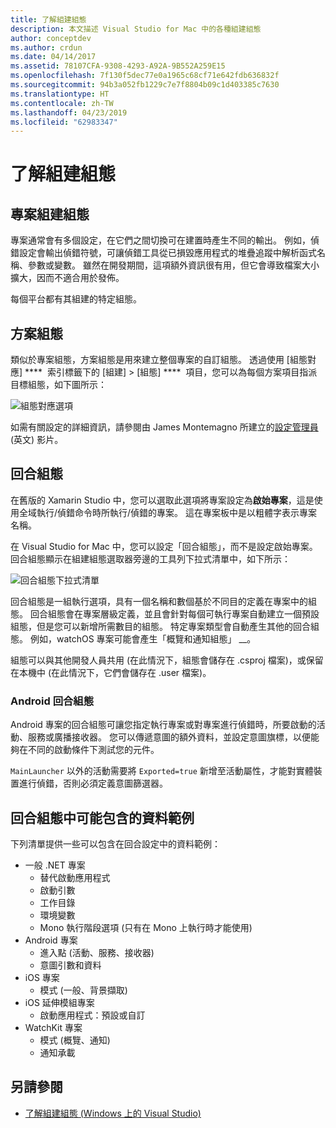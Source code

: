 ```yaml
---
title: 了解組建組態
description: 本文描述 Visual Studio for Mac 中的各種組建組態
author: conceptdev
ms.author: crdun
ms.date: 04/14/2017
ms.assetid: 78107CFA-9308-4293-A92A-9B552A259E15
ms.openlocfilehash: 7f130f5dec77e0a1965c68cf71e642fdb636832f
ms.sourcegitcommit: 94b3a052fb1229c7e7f8804b09c1d403385c7630
ms.translationtype: HT
ms.contentlocale: zh-TW
ms.lasthandoff: 04/23/2019
ms.locfileid: "62983347"
---
```

# <a name="understanding-build-configurations"></a>了解組建組態

## <a name="project-build-configurations"></a>專案組建組態

專案通常會有多個設定，在它們之間切換可在建置時產生不同的輸出。 例如，偵錯設定會輸出偵錯符號，可讓偵錯工具從已損毀應用程式的堆疊追蹤中解析函式名稱、參數或變數。 雖然在開發期間，這項額外資訊很有用，但它會導致檔案大小擴大，因而不適合用於發佈。

每個平台都有其組建的特定組態。

## <a name="solution-configurations"></a>方案組態

類似於專案組態，方案組態是用來建立整個專案的自訂組態。 透過使用 [組態對應] ****  索引標籤下的 [組建] > [組態] ****  項目，您可以為每個方案項目指派目標組態，如下圖所示：

![組態對應選項](media/projects-and-solutions-image3.png)

如需有關設定的詳細資訊，請參閱由 James Montemagno 所建立的[設定管理員](https://www.youtube.com/watch?v=tjSdkqYh5Vg) \(英文\) 影片。

## <a name="run-configuration"></a>回合組態

在舊版的 Xamarin Studio 中，您可以選取此選項將專案設定為**啟始專案**，這是使用全域執行/偵錯命令時所執行/偵錯的專案。 這在專案板中是以粗體字表示專案名稱。

在 Visual Studio for Mac 中，您可以設定「回合組態」，而不是設定啟始專案。 回合組態顯示在組建組態選取器旁邊的工具列下拉式清單中，如下所示：

![回合組態下拉式清單](media/projects-and-solutions-image8.png)

回合組態是一組執行選項，具有一個名稱和數個基於不同目的定義在專案中的組態。 回合組態會在專案層級定義，並且會針對每個可執行專案自動建立一個預設組態，但是您可以新增所需數目的組態。 特定專案類型會自動產生其他的回合組態。 例如，watchOS 專案可能會產生「概覽和通知組態」 __。

組態可以與其他開發人員共用 (在此情況下，組態會儲存在 .csproj 檔案)，或保留在本機中 (在此情況下，它們會儲存在 .user 檔案)。

### <a name="android-run-configurations"></a>Android 回合組態

Android 專案的回合組態可讓您指定執行專案或對專案進行偵錯時，所要啟動的活動、服務或廣播接收器。 您可以傳遞意圖的額外資料，並設定意圖旗標，以便能夠在不同的啟動條件下測試您的元件。

`MainLauncher` 以外的活動需要將 `Exported=true` 新增至活動屬性，才能對實體裝置進行偵錯，否則必須定義意圖篩選器。

## <a name="examples-of-data-that-might-be-included-in-run-configurations"></a>回合組態中可能包含的資料範例

下列清單提供一些可以包含在回合設定中的資料範例：

* 一般 .NET 專案
    * 替代啟動應用程式
    * 啟動引數
    * 工作目錄
    * 環境變數
    * Mono 執行階段選項 (只有在 Mono 上執行時才能使用)
* Android 專案
    * 進入點 (活動、服務、接收器)
    * 意圖引數和資料
* iOS 專案
    * 模式 (一般、背景擷取)
* iOS 延伸模組專案
    * 啟動應用程式：預設或自訂
* WatchKit 專案
    * 模式 (概覽、通知)
    * 通知承載

## <a name="see-also"></a>另請參閱

- [了解組建組態 (Windows 上的 Visual Studio)](/visualstudio/ide/understanding-build-configurations)